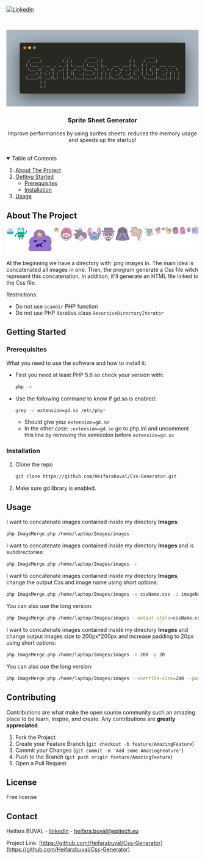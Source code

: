 
[![LinkedIn][linkedin-shield]][linkedin-url]



<!-- PROJECT LOGO -->
<br />
<p align="center">
  <a href="https://github.com/Heifarabuval/Css-Generator/tree/master/MergeImgCssGenerator">
    <img src="readMeImg/carbon.png" alt="Logo" width="600" height="200">
  </a>
 
  <h3 align="center">Sprite Sheet Generator</h3>

  <p align="center">
    Improve performances by using sprites sheets: reduces the memory usage and speeds up the startup!
    <br />
    <br />
  </p>



<!-- TABLE OF CONTENTS -->
<details open="open">
  <summary>Table of Contents</summary>
  <ol>
    <li>
      <a href="#about-the-project">About The Project</a>
    </li>
    <li>
      <a href="#getting-started">Getting Started</a>
      <ul>
        <li><a href="#prerequisites">Prerequisites</a></li>
        <li><a href="#installation">Installation</a></li>
      </ul>
    </li>
    <li><a href="#usage">Usage</a></li>
  </ol>
</details>



<!-- ABOUT THE PROJECT -->
## About The Project

[![Product Name Screen Shot][product-screenshot]](readMeImg/sprite.png)

At the beginning we have a directory with .png images in. The main idea is concatenated all images in one.
Then, the program generate a Css file witch represent this concatenation.
In addition, it'll generate an HTML file linked to the Css file.

Restrictions:
* Do not use ````scandir```` PHP function
* Do not use PHP iterative class ````RecursiveDirectoryIterator````


<!-- GETTING STARTED -->
## Getting Started

### Prerequisites

What you need to use the software and how to install it:
* First you need at least PHP 5.6 so check your version with:
  ```sh
  php -v
  ```
  
* Use the following command to know if gd.so is enabled: 
  ```sh
  grep -r extension=gd.so /etc/php*
  ```
  * Should give you: `extension=gd.so`
  * In the other case: `;extension=gd.so` go to php.ini and uncomment this line by removing the semicolon before `extension=gd.so`
    

### Installation

1. Clone the repo
   ```sh
   git clone https://github.com/Heifarabuval/Css-Generator.git
   ```
   
2. Make sure gd library is enabled.



<!-- USAGE EXAMPLES -->
## Usage
I want to concatenate images contained inside my directory **Images**:
```sh
php ImageMerge.php /home/laptop/Images/images
```

I want to concatenate images contained inside my directory **Images** and is subdirectories:
```sh
php ImageMerge.php /home/laptop/Images/images -r
```
I want to concatenate images contained inside my directory **Images**, change the output Css and image name using short options:
```sh
php ImageMerge.php /home/laptop/Images/images -s cssName.css -i imageName.css
```
You can also use the long version:
```sh
php ImageMerge.php /home/laptop/Images/images --output-style=cssName.css --output-image= imageName.css
```
I want to concatenate images contained inside my directory **Images** and change output images size to 200px*200px and increase padding to 20px using short options:
```sh
php ImageMerge.php /home/laptop/Images/images -o 200 -p 20
```
You can also use the long version:
```sh
php ImageMerge.php /home/laptop/Images/images --override-size=200 --padding=20
```


<!-- CONTRIBUTING -->
## Contributing

Contributions are what make the open source community such an amazing place to be learn, inspire, and create. Any contributions are **greatly appreciated**.

1. Fork the Project
2. Create your Feature Branch (`git checkout -b feature/AmazingFeature`)
3. Commit your Changes (`git commit -m 'Add some AmazingFeature'`)
4. Push to the Branch (`git push origin feature/AmazingFeature`)
5. Open a Pull Request


<!-- LICENSE -->
## License

Free license

<!-- CONTACT -->
## Contact

Heifara BUVAL - [linkedIn](https://www.linkedin.com/in/heifara-buval-b1662914a/) - heifara.buval@epitech.eu

Project Link: [https://github.com/Heifarabuval/Css-Generator](https://github.com/Heifarabuval/Css-Generator)




<!-- MARKDOWN LINKS & IMAGES -->
[linkedin-shield]: https://img.shields.io/badge/-LinkedIn-black.svg?style=for-the-badge&logo=linkedin&colorB=555
[linkedin-url]: https://www.linkedin.com/in/heifara-buval-b1662914a/
[product-screenshot]: readMeImg/sprite.png
